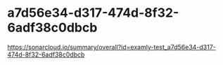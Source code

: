 # a7d56e34-d317-474d-8f32-6adf38c0dbcb
https://sonarcloud.io/summary/overall?id=examly-test_a7d56e34-d317-474d-8f32-6adf38c0dbcb
